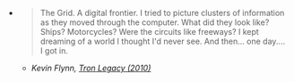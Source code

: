 - > The Grid.
  A digital frontier. 
  I tried to picture clusters of information as they moved through the computer.
  What did they look like?
  Ships? Motorcycles? 
  Were the circuits like freeways?
  I kept dreaming of a world I thought I'd never see. 
  And then... one day....
  I got in.
	- _Kevin Flynn, [Tron Legacy (2010)](https://en.wikipedia.org/wiki/Tron%3A_Legacy)_